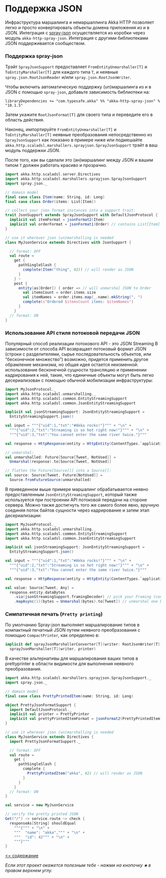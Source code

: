 # Поддержка JSON

Инфраструктура маршалинга и немаршаллинга Akka HTTP позволяет легко и просто конвертировать объекты домена приложения 
из и в JSON. Интеграция с [spray-json](https://github.com/spray/spray-json) осуществляется из коробки через модуль `akka-http-spray-json`. Интеграция с другими 
библиотеками JSON поддерживается сообществом. 

### Поддержка spray-json
Трэйт `SprayJsonSupport` предоставляет `FromEntityUnmarshaller[Т]` и `ToEntityMarshaller[T]` для каждого типа `T`, и 
неявные `spray.json.RootJsonReader` и/или `spray.json.RootJsonWriter`.

Чтобы включить автоматическую поддержку (un)маршалинга из и в JSON с помощью `spray-json`, добавьте зависимость библиотеки на:

```sbtshell
libraryDependencies += "com.typesafe.akka" %% "akka-http-spray-json" % "10.1.5"
```

Затем укажите `RootJsonFormat[T]` для своего типа и переведите его в область действия. 

Наконец, импортируйте `FromEntityUnmarshaller[T]` и `ToEntityMarshaller[Т]` неявные преобразования непосредственно из 
`SprayJsonSupport` как показано в примере ниже или подмешайте `akka.http.scaladsl.marshallers.sprayjson.SprayJsonSupport`
 трэйт в ваш модуль поддержки JSON.

После того, как вы сделали это (ан)маршалинг между JSON и вашим типом `T` должен работать красиво и прозрачно.

```scala
import akka.http.scaladsl.server.Directives
import akka.http.scaladsl.marshallers.sprayjson.SprayJsonSupport
import spray.json._

// domain model
final case class Item(name: String, id: Long)
final case class Order(items: List[Item])

// collect your json format instances into a support trait:
trait JsonSupport extends SprayJsonSupport with DefaultJsonProtocol {
  implicit val itemFormat = jsonFormat2(Item)
  implicit val orderFormat = jsonFormat1(Order) // contains List[Item]
}

// use it wherever json (un)marshalling is needed
class MyJsonService extends Directives with JsonSupport {

  // format: OFF
  val route =
    get {
      pathSingleSlash {
        complete(Item("thing", 42)) // will render as JSON
      }
    } ~
    post {
      entity(as[Order]) { order => // will unmarshal JSON to Order
        val itemsCount = order.items.size
        val itemNames = order.items.map(_.name).mkString(", ")
        complete(s"Ordered $itemsCount items: $itemNames")
      }
    }
  // format: ON
}
```
### Использование API стиля потоковой передачи JSON
Популярный способ реализации потокового API   - это JSON Streaming
В зависимости от способа API возвращает потоковый формат JSON (строки с разделителями, сырье последовательность объектов, или 
“бесконечное множество”) возможно, придется применить другое обрамление механизма, но общая идея остается неизменной: 
использование бесконечной сущности трансляцию и применении кадрирования к ней, такие, что единичные объекты могут быть 
легко десериализован с помощью обычной мобилизации инфраструктуры:

```scala
import MyJsonProtocol._
import akka.http.scaladsl.unmarshalling._
import akka.http.scaladsl.common.EntityStreamingSupport
import akka.http.scaladsl.common.JsonEntityStreamingSupport

implicit val jsonStreamingSupport: JsonEntityStreamingSupport =
  EntityStreamingSupport.json()

val input = """{"uid":1,"txt":"#Akka rocks!"}""" + "\n" +
  """{"uid":2,"txt":"Streaming is so hot right now!"}""" + "\n" +
  """{"uid":3,"txt":"You cannot enter the same river twice."}"""

val response = HttpResponse(entity = HttpEntity(ContentTypes.`application/json`, input))

// unmarshal:
val unmarshalled: Future[Source[Tweet, NotUsed]] =
  Unmarshal(response).to[Source[Tweet, NotUsed]]

// flatten the Future[Source[]] into a Source[]:
val source: Source[Tweet, Future[NotUsed]] =
  Source.fromFutureSource(unmarshalled)
```

В приведенном выше примере маршалинг обрабатывается неявно предоставленным `JsonEntityStreamingSupport`, который 
также используется при построении API потоковой передачи на стороне сервера. Можно также достигнуть того же самого 
более явно, вручную соединяя поток байтов сущности через кадрирование и затем этап десериализации:

```scala
import MyJsonProtocol._
import akka.http.scaladsl.unmarshalling._
import akka.http.scaladsl.common.EntityStreamingSupport
import akka.http.scaladsl.common.JsonEntityStreamingSupport

implicit val jsonStreamingSupport: JsonEntityStreamingSupport =
  EntityStreamingSupport.json()

val input = """{"uid":1,"txt":"#Akka rocks!"}""" + "\n" +
  """{"uid":2,"txt":"Streaming is so hot right now!"}""" + "\n" +
  """{"uid":3,"txt":"You cannot enter the same river twice."}"""

val response = HttpResponse(entity = HttpEntity(ContentTypes.`application/json`, input))

val value: Source[Tweet, Any] =
  response.entity.dataBytes
    .via(jsonStreamingSupport.framingDecoder) // pick your Framing (could be "\n" etc)
    .mapAsync(1)(bytes ⇒ Unmarshal(bytes).to[Tweet]) // unmarshal one by one
```

### Симпатичная печать (`Pretty printing`)
По умолчанию Spray-json выполняет маршалирование типов в компактный печатный JSON путем неявного преобразования с помощью 
`CompactPrinter`, как определено в:

```scala
implicit def sprayJsonMarshallerConverter[T](writer: RootJsonWriter[T])(implicit printer: JsonPrinter = CompactPrinter): ToEntityMarshaller[T] =
  sprayJsonMarshaller[T](writer, printer)
```
В качестве альтернативы для маршалирования ваших типов в prettyprinter в области видимости для выполнения неявного преобразования.
```scala
import akka.http.scaladsl.marshallers.sprayjson.SprayJsonSupport._
import spray.json._

// domain model
final case class PrettyPrintedItem(name: String, id: Long)

object PrettyJsonFormatSupport {
  import DefaultJsonProtocol._
  implicit val printer = PrettyPrinter
  implicit val prettyPrintedItemFormat = jsonFormat2(PrettyPrintedItem)
}

// use it wherever json (un)marshalling is needed
class MyJsonService extends Directives {
  import PrettyJsonFormatSupport._

  // format: OFF
  val route =
    get {
      pathSingleSlash {
        complete {
          PrettyPrintedItem("akka", 42) // will render as JSON
        }
      }
    }
  // format: ON
}

val service = new MyJsonService

// verify the pretty printed JSON
Get("/") ~> service.route ~> check {
  responseAs[String] shouldEqual
    """{""" + "\n" +
    """  "name": "akka",""" + "\n" +
    """  "id": 42""" + "\n" +
    """}"""
}
```

[<= содержание](https://github.com/steklopod/Akka-HTTP/blob/master/readme.md)

_Если этот проект окажется полезным тебе - нажми на кнопочку **`★`** в правом верхнем углу._
